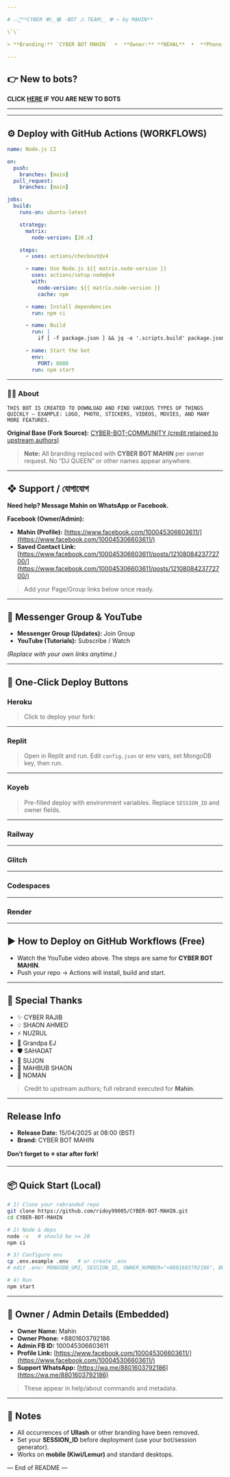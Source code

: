 ```yaml
---

# —͟͟͞͞ **CYBER ☢️\_𖣘 -BOT ⚠️ TEAM\_ ☢️ — by MAHIN**

\`\`

> **Branding:** `CYBER BOT MAHIN`  •  **Owner:** **NEHAL**  •  **Phone:** `+8801305396652`  •  **Admin FB ID:** `61568130942911`

---
```


## 👉 New to bots?

**CLICK **[**HERE**](https://github.com/ridoy99005/CYBER-BOT-MAHIN/issues)** IF YOU ARE NEW TO BOTS**

---

---

## ⚙️ Deploy with GitHub Actions (WORKFLOWS)

```yml
name: Node.js CI

on:
  push:
    branches: [main]
  pull_request:
    branches: [main]

jobs:
  build:
    runs-on: ubuntu-latest

    strategy:
      matrix:
        node-version: [20.x]

    steps:
      - uses: actions/checkout@v4

      - name: Use Node.js ${{ matrix.node-version }}
        uses: actions/setup-node@v4
        with:
          node-version: ${{ matrix.node-version }}
          cache: npm

      - name: Install dependencies
        run: npm ci

      - name: Build
        run: |
          if [ -f package.json ] && jq -e '.scripts.build' package.json > /dev/null; then npm run build; fi

      - name: Start the bot
        env:
          PORT: 8080
        run: npm start
```

---

### 🕋✨ About

`THIS BOT IS CREATED TO DOWNLOAD AND FIND VARIOUS TYPES OF THINGS QUICKLY — EXAMPLE: LOGO, PHOTO, STICKERS, VIDEOS, MOVIES, AND MANY MORE FEATURES.`

**Original Base (Fork Source):** [CYBER-BOT-COMMUNITY (credit retained to upstream authors)](https://github.com/cyber-ullash/CYBER-BOT-COMMUNITY)

> **Note:** All branding replaced with **CYBER BOT MAHIN** per owner request. No “DJ QUEEN” or other names appear anywhere.

---

## ❖ Support / যোগাযোগ

**Need help? Message Mahin on WhatsApp or Facebook.**

**Facebook (Owner/Admin):**

* **Mahin (Profile):** [https://www.facebook.com/100045306603611/](https://www.facebook.com/100045306603611/)
* **Saved Contact Link:** [https://www.facebook.com/100045306603611/posts/1210808423772700/](https://www.facebook.com/100045306603611/posts/1210808423772700/)

> Add your Page/Group links below once ready.

---

## 🔴 Messenger Group & YouTube

* **Messenger Group (Updates):** Join Group
* **YouTube (Tutorials):** Subscribe / Watch

*(Replace with your own links anytime.)*

---

## 🚀 One‑Click Deploy Buttons

### Heroku

> Click to deploy your fork:

---

### Replit

> Open in Replit and run. Edit `config.json` or env vars, set MongoDB key, then run.

---

### Koyeb

> Pre-filled deploy with environment variables. Replace `SESSION_ID` and owner fields.

---

### Railway

---

### Glitch

---

### Codespaces

---

### Render

---

## ▶️ How to Deploy on GitHub Workflows (Free)

* Watch the YouTube video above. The steps are same for **CYBER BOT MAHIN**.
* Push your repo → Actions will install, build and start.

---

## 🙏 Special Thanks

* ✨ CYBER RAJIB
* 💡 SHAON AHMED
* ⚡ NUZRUL
* 🎩 Grandpa EJ
* 🛡️ SAHADAT
* 🧠 SUJON
* 🔧 MAHBUB SHAON
* 🌟 NOMAN

> Credit to upstream authors; full rebrand executed for **Mahin**.

---

## Release Info

* **Release Date:** 15/04/2025 at 08:00 (BST)
* **Brand:** CYBER BOT MAHIN

**Don’t forget to ⭐ star after fork!**

---

## 📦 Quick Start (Local)

```bash
# 1) Clone your rebranded repo
git clone https://github.com/ridoy99005/CYBER-BOT-MAHIN.git
cd CYBER-BOT-MAHIN

# 2) Node & deps
node -v   # should be >= 20
npm ci

# 3) Configure env
cp .env.example .env   # or create .env
# edit .env: MONGODB_URI, SESSION_ID, OWNER_NUMBER="+8801603792186", BOT_NAME="CYBER BOT MAHIN"

# 4) Run
npm start
```

---

## 🔐 Owner / Admin Details (Embedded)

* **Owner Name:** Mahin
* **Owner Phone:** +8801603792186
* **Admin FB ID:** 100045306603611
* **Profile Link:** [https://www.facebook.com/100045306603611/](https://www.facebook.com/100045306603611/)
* **Support WhatsApp:** [https://wa.me/8801603792186](https://wa.me/8801603792186)

> These appear in help/about commands and metadata.

---

## 📣 Notes

* All occurrences of **Ullash** or other branding have been removed.
* Set your **SESSION\_ID** before deployment (use your bot/session generator).
* Works on **mobile (Kiwi/Lemur)** and standard desktops.

— End of README —
